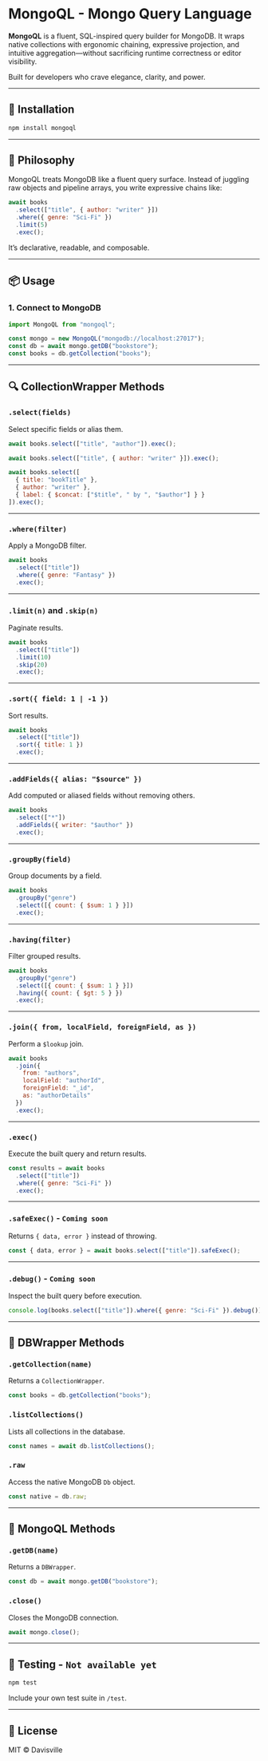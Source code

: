 
# MongoQL - Mongo Query Language

**MongoQL** is a fluent, SQL-inspired query builder for MongoDB. It wraps native collections with ergonomic chaining, expressive projection, and intuitive aggregation—without sacrificing runtime correctness or editor visibility.

Built for developers who crave elegance, clarity, and power.

---

## 🚀 Installation

```bash
npm install mongoql
```

---

## 🧠 Philosophy

MongoQL treats MongoDB like a fluent query surface. Instead of juggling raw objects and pipeline arrays, you write expressive chains like:

```js
await books
  .select(["title", { author: "writer" }])
  .where({ genre: "Sci-Fi" })
  .limit(5)
  .exec();
```

It’s declarative, readable, and composable.

---

## 📦 Usage

### 1. Connect to MongoDB

```js
import MongoQL from "mongoql";

const mongo = new MongoQL("mongodb://localhost:27017");
const db = await mongo.getDB("bookstore");
const books = db.getCollection("books");
```

---

## 🔍 CollectionWrapper Methods

### `.select(fields)`

Select specific fields or alias them.

```js
await books.select(["title", "author"]).exec();

await books.select(["title", { author: "writer" }]).exec();

await books.select([
  { title: "bookTitle" },
  { author: "writer" },
  { label: { $concat: ["$title", " by ", "$author"] } }
]).exec();
```

---

### `.where(filter)`

Apply a MongoDB filter.

```js
await books
  .select(["title"])
  .where({ genre: "Fantasy" })
  .exec();
```

---

### `.limit(n)` and `.skip(n)`

Paginate results.

```js
await books
  .select(["title"])
  .limit(10)
  .skip(20)
  .exec();
```

---

### `.sort({ field: 1 | -1 })`

Sort results.

```js
await books
  .select(["title"])
  .sort({ title: 1 })
  .exec();
```

---

### `.addFields({ alias: "$source" })`

Add computed or aliased fields without removing others.

```js
await books
  .select(["*"])
  .addFields({ writer: "$author" })
  .exec();
```

---

### `.groupBy(field)`

Group documents by a field.

```js
await books
  .groupBy("genre")
  .select([{ count: { $sum: 1 } }])
  .exec();
```

---

### `.having(filter)`

Filter grouped results.

```js
await books
  .groupBy("genre")
  .select([{ count: { $sum: 1 } }])
  .having({ count: { $gt: 5 } })
  .exec();
```

---

### `.join({ from, localField, foreignField, as })`

Perform a `$lookup` join.

```js
await books
  .join({
    from: "authors",
    localField: "authorId",
    foreignField: "_id",
    as: "authorDetails"
  })
  .exec();
```

---

### `.exec()`

Execute the built query and return results.

```js
const results = await books
  .select(["title"])
  .where({ genre: "Sci-Fi" })
  .exec();
```

---

### `.safeExec()` - `Coming soon`

Returns `{ data, error }` instead of throwing.

```js
const { data, error } = await books.select(["title"]).safeExec();
```

---

### `.debug()` - `Coming soon`

Inspect the built query before execution.

```js
console.log(books.select(["title"]).where({ genre: "Sci-Fi" }).debug());
```

---

## 🧩 DBWrapper Methods

### `.getCollection(name)`

Returns a `CollectionWrapper`.

```js
const books = db.getCollection("books");
```

### `.listCollections()`

Lists all collections in the database.

```js
const names = await db.listCollections();
```

### `.raw`

Access the native MongoDB `Db` object.

```js
const native = db.raw;
```

---

## 🔌 MongoQL Methods

### `.getDB(name)`

Returns a `DBWrapper`.

```js
const db = await mongo.getDB("bookstore");
```

### `.close()`

Closes the MongoDB connection.

```js
await mongo.close();
```

---

## 🧪 Testing  - `Not available yet`

```bash
npm test
```

Include your own test suite in `/test`.

---

## 📄 License

MIT © Davisville
